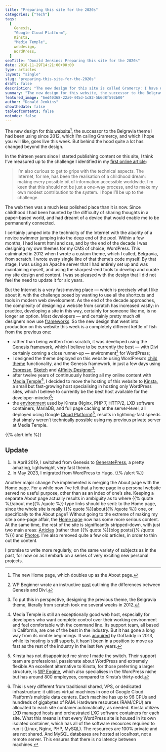 ```yaml
---
title: "Preparing this site for the 2020s"
categories: ["Tech"]
tags:
  [
    Genesis,
    "Google Cloud Platform",
    Kinsta,
    "Media Temple",
    webdesign,
    WordPress,
  ]
seoTitle: "Donald Jenkins: Preparing this site for the 2020s"
date: 2018-11-29T14:21:00+00:00
type: articles
layout: "single"
slug: "preparing-this-site-for-the-2020s"
draft: false
description: "The new design for this site is called Gramercy: I have used a framework for the design and simplified the content, with the biggest change being the merging of the Home page and the About page"
summary: "The new design for this website, the successor to the Belgravia theme I had been using since 2012, which I’m calling Gramercy, and which I hope you will like, goes live this week. But behind the hood quite a lot has changed beyond the design. Instead of writing all the code from scratch, this time, I have used a framework for the design and simplified the content, with the biggest change being the merging of the Home page and the About page."
featured_image: "6ed40368-22a0-445d-1c82-5b6d8f593b00"
author: "Donald Jenkins"
showthedate: false
tableofcontents: false
noindex: false
---
```


The new design for [this website](/)[^1], the successor to the Belgravia theme I had been using since 2012, which I’m calling Gramercy, and which I hope you will like, goes live this week. But behind the hood quite a lot has changed beyond the design.

In the thirteen years since I started publishing content on this site, I think I’ve measured up to the challenge I identified in my [first online article](/why-ive-decided-to-keep-a-blog/):

> I’m also curious to get to grips with the technical aspects. The Internet, for me, has been the realisation of a childhood dream: making every possible bit of information accessible worldwide. I’m keen that this should not be just a one-way process, and to make my own modest contribution to the system. I hope I’ll be up to the challenge.

The web then was a much less polished place than it is now. Since childhood I had been haunted by the difficulty of sharing thoughts in a paper-based world, and had dreamt of a device that would enable me to be permanently connected.

I certainly jumped into the technicity of the Internet with the alacrity of a novice swimmer jumping into the deep end of the pool. Within a few months, I had learnt html and css, and by the end of the decade I was designing my own themes for my CMS of choice, WordPress. This culminated in 2012 when I wrote a custom theme, which I called, Belgravia, from scratch. I wrote every single line of that theme’s code myself. By that stage, I was using an Apache server that I had entirely set up and was maintaining myself, and using the sharpest-end tools to develop and curate my site design and content. I was so pleased with the design that I did not feel the need to update it for six years.

But the Internet is a very fast-moving place — which is precisely what I like about it, with the challenge posed by wanting to use all the shortcuts and tools in modern web development. As the end of the decade approaches, the complexity of designing a website from scratch has increased vastly: in practice, developing a site in this way, certainly for someone like me, is no longer an option. Most developers — and certainly pretty much _all_ designers now use [frameworks](https://en.wikipedia.org/wiki/Web_framework). So the new design that went into production on this website this week is a completely different kettle of fish from the previous one:

- rather than being written from scratch, it was developed using the [Genesis framework](https://my.studiopress.com/themes/genesis/), which I believe to be currently the best — with [Divi](https://www.elegantthemes.com/documentation/developers/divi-development-environment/) certainly coming a close runner-up — environment[^2] for WordPress;
- I designed the theme deployed on this website using WordPress’s [child theme](https://codex.wordpress.org/Child_Themes) functionality, and the Genesis framework, in just a few days using [Espresso](https://espressoapp.com), [Sketch](https://www.sketchapp.com) and [Affinity Designer](https://affinity.serif.com/en-us/designer/)[^3];
- after twelve years of continuously hosting all my online content with [Media Temple](https://mediatemple.net)[^4], I decided to move the hosting of this website to [Kinsta](https://kinsta.com/plans/?kaid=ZGEANXECLFOU), a small but fast-growing host specialising in hosting only WordPress sites, which I believe to currently be the best host available for the developer-minded[^5];
- the [environment](https://kinsta.com/advanced-features/) used by Kinsta (Nginx, PHP 7, HTTP/2, LXD software containers, MariaDB, and full page caching at the server-level, all deployed using Google [Cloud Platform](https://cloud.google.com))[^6], results in lightning-fast speeds that simply weren’t technically possible using my previous private server at Media Temple.

{{% alert info %}}

## Update

1. In April 2019, I switched from Genesis to [GeneratePress](https://generatepress.com), a pretty amazing, lightweight, very fast theme.
2. In May 2023, I migrated from WordPress to Hugo.
   {{% /alert %}}

Another major change I’ve implemented is merging the About page with the Home page. For a while now I’ve felt that a home page in a personal website served no useful purpose, other than as an index of one’s site. Keeping a separate About page actually results in ambiguity as to where {{% quote %}}about me{{% /quote %}} type links should be sent: to the Home page, since the whole site is really {{% quote %}}about{{% /quote %}} one, or specifically to the About page? Without going to the extreme of making my site a one-page affair, the [Home page](:) now has some more serious content. At the same time, the rest of the site is significantly stripped-down, with just two main areas: [Articles](/articles) (rather than {{% quote %}}blog posts{{% /quote %}}) and [Photos](/photos). I’ve also removed quite a few old articles, in order to thin out the content.

I promise to write more regularly, on the same variety of subjects as in the past, for now on as I embark on a series of very exciting new personal projects.

[^1]: The new Home page, which doubles up as the About page.
[^2]: WP Beginner wrote an instructive [post](https://web.archive.org/web/20210116181039/https://winningwp.com/genesis-vs-divi-how-to-decide-which-to-choose/) outlining the differences between Genesis and Divi.
[^3]: To put this in perspective, designing the previous theme, the Belgravia theme, literally from scratch took me several weeks in 2012.
[^4]: Media Temple is still an exceptionally good web host, especially for developers who want complete control over their working environment and feel comfortable with the command line. Its support team, all based in California, are one of the best in the industry. But it has gone a long way from its nimble beginnings. It was [acquired](https://mediatemple.net/blog/2013/10/15/faqs-about-the-godaddy-acquisition/) by GoDaddy in 2013, while its hosting is still superb, it hasn’t been in a position to move as fast as the rest of the industry in the last few years.
[^5]: Kinsta has not disappointed me since I made the switch. Their support team are professional, passionate about WordPress and extremely flexible.An excellent alternative to Kinsta, for those preferring a larger structure, is [WP Engine](https://wpengine.com/), which also specialises in the WordPress niche but has around 800 employees, compared to Kinsta’s thirty-odd.
[^6]: This is very different from traditional shared, VPS, or dedicated infrastructure: it utilises virtual machines in one of Google Cloud Platform’s multiple data centers. Each machine has up to 96 CPUs and hundreds of gigabytes of RAM. Hardware resources (RAM/CPU) are allocated to each site container automatically, as needed. Kinsta utilizes LXD managed hosts and orchestrated LXC software containers for each site. What this means is that every WordPress site is housed in its own isolated container, which has all of the software resources required to run it (Linux, Nginx, PHP, MySQL). The resources are 100% private and are not shared. And MySQL databases are hosted at localhost, not a remote server. This ensures that there is no latency between machines.
